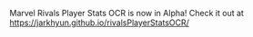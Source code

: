 Marvel Rivals Player Stats OCR is now in Alpha! 
Check it out at https://jarkhyun.github.io/rivalsPlayerStatsOCR/
